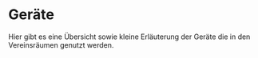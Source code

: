 # Geräte

Hier gibt es eine Übersicht sowie kleine Erläuterung der Geräte die in den Vereinsräumen genutzt werden.
